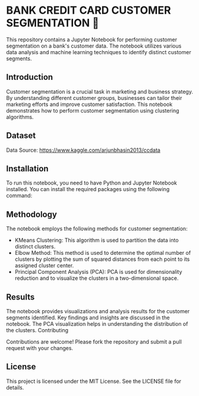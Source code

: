 # BANK CREDIT CARD CUSTOMER SEGMENTATION 🤖


This repository contains a Jupyter Notebook for performing customer segmentation on a bank's customer data. The notebook utilizes various data analysis and machine learning techniques to identify distinct customer segments.

## Introduction

Customer segmentation is a crucial task in marketing and business strategy. By understanding different customer groups, businesses can tailor their marketing efforts and improve customer satisfaction. This notebook demonstrates how to perform customer segmentation using clustering algorithms.

## Dataset

Data Source: https://www.kaggle.com/arjunbhasin2013/ccdata

## Installation

To run this notebook, you need to have Python and Jupyter Notebook installed. You can install the required packages using the following command:

## Methodology

The notebook employs the following methods for customer segmentation:

- KMeans Clustering: This algorithm is used to partition the data into distinct clusters.
- Elbow Method: This method is used to determine the optimal number of clusters by plotting the sum of squared distances from each point to its assigned cluster center.
- Principal Component Analysis (PCA): PCA is used for dimensionality reduction and to visualize the clusters in a two-dimensional space.

## Results
The notebook provides visualizations and analysis results for the customer segments identified. Key findings and insights are discussed in the notebook. The PCA visualization helps in understanding the distribution of the clusters.
Contributing

Contributions are welcome! Please fork the repository and submit a pull request with your changes.

## License
This project is licensed under the MIT License. See the LICENSE file for details.
